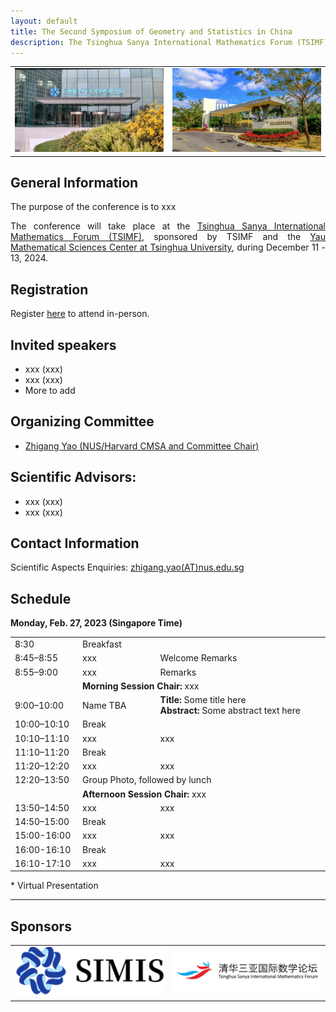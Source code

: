 ```yaml
---
layout: default
title: The Second Symposium of Geometry and Statistics in China
description: The Tsinghua Sanya International Mathematics Forum (TSIMF) <br> Sanya December 11 - 13, 2024 (tentatively)
---
```

<!-- ![tour](./pic/simis-tour-2.jpg)
![tour](./pic/tsimf-tour.png) -->


<table>
<tr>
<td><img src="./pic/simis-tour-2.jpg" alt="yanqi"></td>
<td><img src="./pic/tsimf-tour.png" alt="ymsc"></td>
</tr>
</table>

## General Information
 <p style="text-align:justify;">
 The purpose of the conference is to xxx
 </p>


 <p style="text-align:justify;">
The conference will take place at the <a href="http://www.tsimf.cn/">Tsinghua Sanya International Mathematics Forum (TSIMF)</a>, sponsored by TSIMF and the <a href="https://ymsc.tsinghua.edu.cn/en/">Yau Mathematical Sciences Center at Tsinghua University</a>, during December 11 - 13, 2024.
 </p>

## Registration
Register [here](URL-TBA) to attend in-person.
## Invited speakers 
* xxx (xxx)
* xxx (xxx)
* More to add

## Organizing Committee
* [Zhigang Yao (NUS/Harvard CMSA and Committee Chair)](https://zhigang-yao.github.io/)

## Scientific Advisors: 
* xxx (xxx)
* xxx (xxx)
  
## Contact Information
Scientific Aspects Enquiries: <a href="mailto:zhigang.yao@nus.edu.sg">zhigang.yao(AT)nus.edu.sg</a>

## Schedule

<p><strong>Monday, Feb. 27, 2023 (Singapore Time)</strong></p>

<table width="850">
<tbody>
<tr>
  <td width="150">8:30</td>
  <td colspan="2" >Breakfast</td>
</tr>
<tr>
  <td width="150">8:45–8:55</td>
  <td width="200">xxx</td>
  <td width="500">Welcome Remarks</td>
</tr>
<tr>
  <td width="150">8:55–9:00</td>
  <td width="200">xxx</td>
  <td width="500">Remarks</td>
</tr>
<tr>
  <td width="150"></td>
  <td colspan="2"> <strong>Morning Session Chair:</strong> xxx</td>
</tr>
<tr>
  <td width="150">9:00–10:00</td>
  <td width="200">Name TBA</td>
  <td width="500"><strong>Title:</strong> Some title here<br>
  <strong>Abstract:</strong> Some abstract text here</td>
</tr>
<tr>
  <td width="150">10:00–10:10</td>
  <td colspan="2">Break</td>
</tr>
<tr>
  <td width="150">10:10–11:10</td>
  <td width="200">xxx</td>
  <td width="500">xxx</td>
</tr>
<tr>
  <td width="150">11:10–11:20</td>
  <td colspan="2">Break</td>
</tr>
<tr>
  <td width="150">11:20–12:20</td>
  <td width="200">xxx</td>
  <td width="500">xxx</td>
</tr>
<tr>
  <td width="150"> 12:20–13:50</td>
  <td colspan="2">Group Photo, followed by lunch</td>
</tr>
<tr>
  <td width="00"></td>
  <td colspan="2"> <strong>Afternoon Session Chair:</strong> xxx</td>
</tr>
<tr>
  <td width="150">13:50–14:50</td>
  <td width="200">xxx</td>
  <td width="500">xxx</td>
</tr>
<tr>
  <td width="150">14:50–15:00</td>
  <td colspan="2">Break</td>
</tr>
<tr>
  <td width="150">15:00-16:00</td>
  <td width="200">xxx</td>
  <td width="500">xxx</td>
</tr>
<tr>
  <td width="150">16:00-16:10</td>
  <td colspan="2">Break</td>
</tr>
<tr>
  <td width="150">16:10-17:10</td>
  <td width="200">xxx</td>
  <td width="500">xxx</td>
</tr>
</tbody>
</table>

<p>* Virtual Presentation</p>
<hr />



## Sponsors
<!-- ![yanqi](./pic/yanqi_small.png)
![ymsc](./pic/yanqi_small.png) -->

<table>
<tr>
<td width="50%"><img src="./pic/simis-logo-download.png" alt="simis_logo"></td>
<td width="50%"><img src="./pic/tsimf.png" alt="tsimf_logo"></td>
</tr>
</table>